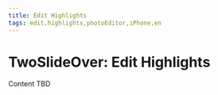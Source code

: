 ```yaml
---
title: Edit Highlights
tags: edit,highlights,photoEditor,iPhone,en
---
```


# TwoSlideOver: Edit Highlights

Content TBD
